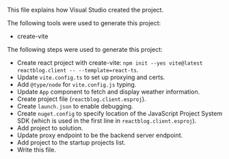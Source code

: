 This file explains how Visual Studio created the project.

The following tools were used to generate this project:
- create-vite

The following steps were used to generate this project:
- Create react project with create-vite: `npm init --yes vite@latest reactblog.client -- --template=react-ts`.
- Update `vite.config.ts` to set up proxying and certs.
- Add `@type/node` for `vite.config.js` typing.
- Update `App` component to fetch and display weather information.
- Create project file (`reactblog.client.esproj`).
- Create `launch.json` to enable debugging.
- Create `nuget.config` to specify location of the JavaScript Project System SDK (which is used in the first line in `reactblog.client.esproj`).
- Add project to solution.
- Update proxy endpoint to be the backend server endpoint.
- Add project to the startup projects list.
- Write this file.
